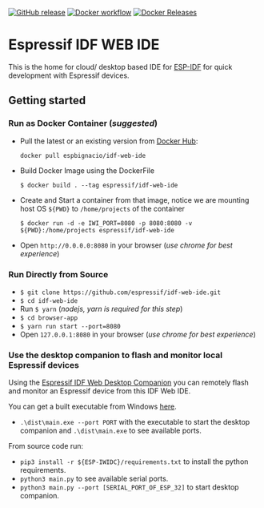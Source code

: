 [![GitHub release](https://img.shields.io/github/release/espressif/idf-web-ide.svg?style=flat-square)](https://github.com/espressif/idf-web-ide/releases/latest)
[![Docker workflow](https://img.shields.io/github/workflow/status/espressif/idf-web-ide/Publish%20docker%20image?label=Docker%20build%20status&logo=docker)](https://github.com/espressif/idf-web-ide/actions?workflow=Publish%20docker%20image)
[![Docker Releases](https://img.shields.io/badge/-Docker%20Releases-blue)](https://hub.docker.com/r/espbignacio/idf-web-ide)

# Espressif IDF WEB IDE

This is the home for cloud/ desktop based IDE for [ESP-IDF](https://github.com/espressif/esp-idf) for quick development with Espressif devices.

## Getting started

### Run as Docker Container (_suggested_)

- Pull the latest or an existing version from [Docker Hub](https://hub.docker.com/r/espbignacio/idf-web-ide):

  `docker pull espbignacio/idf-web-ide`

- Build Docker Image using the DockerFile

  `$ docker build . --tag espressif/idf-web-ide`

- Create and Start a container from that image, notice we are mounting host OS `${PWD}` to `/home/projects` of the container

  `$ docker run -d -e IWI_PORT=8080 -p 8080:8080 -v ${PWD}:/home/projects espressif/idf-web-ide`

- Open `http://0.0.0.0:8080` in your browser (_use chrome for best experience_)

### Run Directly from Source

- `$ git clone https://github.com/espressif/idf-web-ide.git`
- `$ cd idf-web-ide`
- Run `$ yarn` (_nodejs, yarn is required for this step_)
- `$ cd browser-app`
- `$ yarn run start --port=8080`
- Open `127.0.0.1:8080` in your browser (_use chrome for best experience_)

### Use the desktop companion to flash and monitor local Espressif devices

Using the [Espressif IDF Web Desktop Companion](https://github.com/espressif/iwidc/) you can remotely flash and monitor an Espressif device from this IDF Web IDE.

You can get a built executable from Windows [here](https://github.com/espressif/iwidc/releases).

- `.\dist\main.exe --port PORT` with the executable to start the desktop companion and `.\dist\main.exe` to see available ports.

From source code run:

- `pip3 install -r ${ESP-IWIDC}/requirements.txt` to install the python requirements.
- `python3 main.py` to see available serial ports.
- `python3 main.py --port [SERIAL_PORT_OF_ESP_32]` to start desktop companion.

